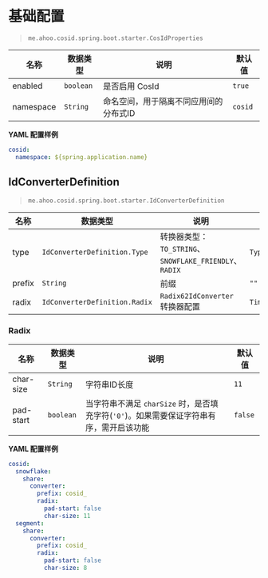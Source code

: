 # 基础配置

> `me.ahoo.cosid.spring.boot.starter.CosIdProperties`

| 名称        | 数据类型      | 说明                   | 默认值       |
|-----------|-----------|----------------------|-----------|
| enabled   | `boolean` | 是否启用 CosId           | `true`    |
| namespace | `String`  | 命名空间，用于隔离不同应用间的分布式ID | `cosid` |

**YAML 配置样例**

```yaml
cosid:
  namespace: ${spring.application.name}
```

## IdConverterDefinition

> `me.ahoo.cosid.spring.boot.starter.IdConverterDefinition`

| 名称     | 数据类型                          | 说明                                             | 默认值                         |
|--------|-------------------------------|------------------------------------------------|-----------------------------|
| type   | `IdConverterDefinition.Type`  | 转换器类型：`TO_STRING`、`SNOWFLAKE_FRIENDLY`、`RADIX` | `Type.RADIX`                |
| prefix | `String`                      | 前缀                                             | `""`                        |
| radix  | `IdConverterDefinition.Radix` | `Radix62IdConverter` 转换器配置                     | `TimestampUnit.MILLISECOND` |

### Radix

| 名称        | 数据类型      | 说明                                                    | 默认值     |
|-----------|-----------|-------------------------------------------------------|---------|
| char-size | `String`  | 字符串ID长度                                               | `11`    |
| pad-start | `boolean` | 当字符串不满足 `charSize` 时，是否填充字符(`'0'`)。如果需要保证字符串有序，需开启该功能 | `false` |

**YAML 配置样例**

```yaml
cosid:
  snowflake:
    share:
      converter:
        prefix: cosid_
        radix:
          pad-start: false
          char-size: 11
  segment:
    share:
      converter:
        prefix: cosid_
        radix:
          pad-start: false
          char-size: 8
```
